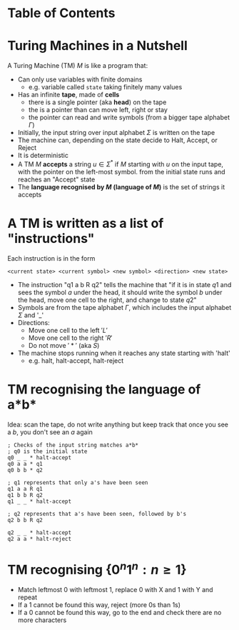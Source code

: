 # Table of Contents


# Turing Machines in a Nutshell
A  Turing Machine (TM) $M$ is like a program that:
- Can only use variables with finite domains
	- e.g. variable called `state` taking finitely many values
- Has an infinite **tape**, made of **cells**
	- there is a single pointer (aka **head**) on the tape
	- the is a pointer than can move left, right or stay
	- the pointer can read and write symbols (from a bigger tape alphabet $\Gamma$)
- Initially, the input string over input alphabet $\Sigma$ is written on the tape
- The machine can, depending on the state decide to Halt, Accept, or Reject
- It is deterministic
- A TM $M$ **accepts** a string $u\in\Sigma^*$ if $M$ starting with $u$ on the input tape, with the pointer on the left-most symbol. from the initial state runs and reaches an "Accept" state 
- The **language recognised by $M$ (language of $M$)** is the set of strings it accepts

# A TM is written as a list of "instructions"
Each instruction is in the form 
```
<current state> <current symbol> <new symbol> <direction> <new state>
```
- The instruction "q1 a b R q2" tells the machine that "if it is in state $q1$ and sees the symbol $a$ under the head, it should write the symbol $b$ under the head, move one cell to the right, and change to state $q2$"
- Symbols are from the tape alphabet $\Gamma$, which includes the input alphabet $\Sigma$ and '\_\' 
- Directions:
	- Move one cell to the left $'L'$
	- Move one cell to the right $'R'$
	- Do not move $'*'$ (aka $S$)
- The machine stops running when it reaches any state starting with 'halt'
	- e.g. halt, halt-accept, halt-reject

# TM recognising the language of a\*b\*
Idea: scan the tape, do not write anything but keep track that once you see a $b$, you don't see an $a$ again
```
; Checks of the input string matches a*b*
; q0 is the initial state
q0 _ _ * halt-accept
q0 a a * q1
q0 b b * q2

; q1 represents that only a's have been seen
q1 a a R q1
q1 b b R q2
q1 _ _ * halt-accept

; q2 represents that a's have been seen, followed by b's
q2 b b R q2

q2 _ _ * halt-accept
q2 a a * halt-reject
```

# TM recognising $\lbrace0^n1^n:n\ge 1\rbrace$
- Match leftmost 0 with leftmost 1, replace 0 with X and 1 with Y and repeat
- If a 1 cannot be found this way, reject (more 0s than 1s)
- If a 0 cannot be found this way, go to the end and check there are no more characters
